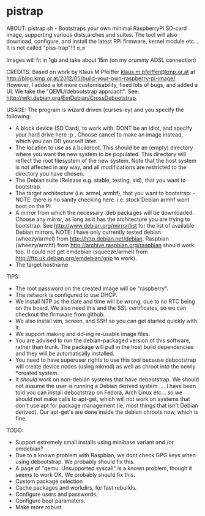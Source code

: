 pistrap
=======

ABOUT:
pistrap.sh - Bootstraps your own minimal RaspberryPi SD-card image, supporting various dists,arches and suites. The tool will also download, configure, and install the latest RPi firmware, kernel module etc...  It is not called "piss-trap"!!! ಠ_ಠ

Images will fit in 1gb and take about 15m (on my crummy ADSL connection)

CREDITS:
Based on work by Klaus M Pfeiffer <klaus.m.pfeiffer@kmp.or.at> at http://blog.kmp.or.at/2012/05/build-your-own-raspberry-pi-image/.
However, I added a lot more customisability, fixed lots of bugs, and added a UI.
We take the "QEMU/debootstrap approach". See: http://wiki.debian.org/EmDebian/CrossDebootstrap.

USAGE:
The program is wizard driven (curses-ey) and you specify the following:
* A block device (SD Card), to work with. DONT be an idiot, and specify your hard drive here :p . Choose cancel to make an image instead, which you can DD yourself later.
* The location to use as a buildroot. This should be an (empty) directory where you want the new system to be populated. This directory will reflect the root filesystem of the new system. Note that the host system is not affected in any way, and all modifications are restricted to the directory you have chosen.
* The Debian suite (Release e.g. stable, testing, sid), that you want to bootstrap.
* The target architecture (i.e. armel, armhf), that you want to bootstrap. - NOTE: there is no sanity checking here. i.e. stock Debian armhf wont boot on the Pi.
* A mirror from which the necessary .deb packages will be downloaded. Choose any mirror, as long as it has the architecture you are trying to bootstrap. See http://www.debian.org/mirror/list for the list of available Debian mirrors. NOTE: I have only currently tested debian (wheezy/armel) from http://http.debian.net/debian. Raspbian (wheezy/armhf) from http://archive.raspbian.org/raspbian should work too. (I could not get emdebian (squeeze/armel) from http://ftp.uk.debian.org/emdebian/grip to work).
* The target hostname

TIPS:
* The root password on the created image will be "raspberry".
* The network is configured to use DHCP.
* We install NTP as the date and time will be wrong, due to no RTC being on the board. We also need this and the SSL certificates, so we can checkout the firmware from github.
* We also install  vim, screen, and SSH so you can get started quickly with it.
* We support making and dd-ing re-usable image files.
* You are advised to run the debian-packaged version of this software, rather than trunk. The package will pull in the host build dependencies and they will be automatically installed.
* You need to have superuser rights to use this tool because debootstrap will create device nodes (using mknod) as well as chroot into the newly *created system.
* It *should* work on non-debian systems that have debootstrap. We should not assume the user is running a Debian derived system. ... I have been told you can install debootstrap on Fedora, Arch Linux etc... so we should not make calls to apt-get, which will not work on systems that don't use apt for package management (ie, most things that isn't Debian derived). Our apt-get's are done inside the debian chroots now, which is fine.

TODO:
* Support extremely small installs using minibase variant and /or emdebian?
* Due to a known problem with Raspbian, we dont check GPG keys when using debootstrap. We probably should fix this.
* A page of "qemu: Unsupported syscall" is a known problem, though it seems to work OK. We probably should fix this.
* Custom package selection
* Cache packages and workdirs, for fast rebuilds.
* Configure users and passwords.
* Configure boot paramaters.
* Make more robust.
